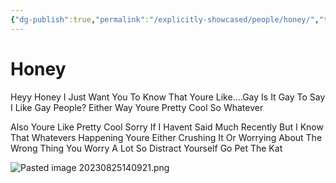 ```yaml
---
{"dg-publish":true,"permalink":"/explicitly-showcased/people/honey/","title":"Honey","dgShowLocalGraph":false}
---
```



# Honey

Heyy Honey
I Just Want You To Know That Youre Like....Gay
Is It Gay To Say I Like Gay People?
Either Way Youre Pretty Cool So Whatever

Also Youre Like Pretty Cool
Sorry If I Havent Said Much Recently But I Know That Whatevers Happening Youre Either Crushing It Or Worrying About The Wrong Thing
You Worry A Lot So Distract Yourself
Go Pet The Kat

![Pasted image 20230825140921.png](/img/user/images/Pasted%20image%2020230825140921.png)